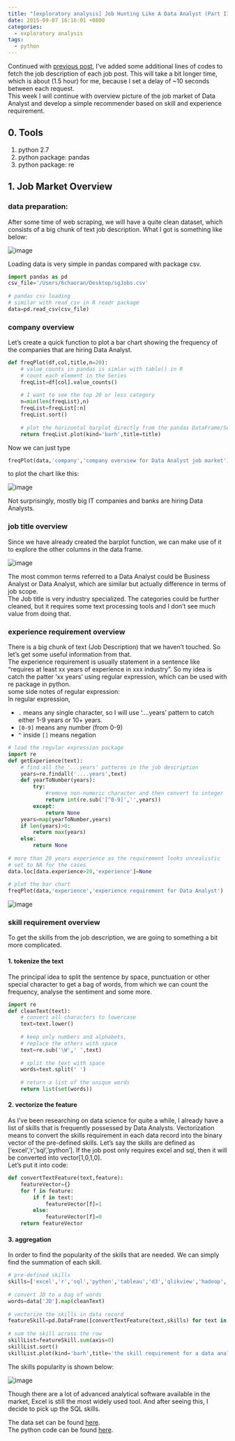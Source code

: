 ```yaml
---
title: "[exploratory analysis] Job Hunting Like A Data Analyst (Part II)"
date: 2015-09-07 16:16:01 +0800
categories: 
  - exploratory analysis
tags: 
  - python
---
```


Continued with [previous post](https://6chaoran.github.io/DataStory/job-hunting-web-scraping/), I’ve added some additional lines of codes to fetch the job description of each job post. This will take a bit longer time, which is about (1.5 hour) for me, because I set a delay of ~10 seconds between each request.   
This week I will continue with overview picture of the job market of Data Analyst and develop a simple recommender based on skill and experience requirement.

## 0. Tools

1. python 2.7
2. python package: pandas
3. python package: re

## 1. Job Market Overview

### data preparation:

After some time of web scraping, we will have a quite clean dataset, which consists of a big chunk of text job description. What I got is something like below:   

![image](https://6chaoran.files.wordpress.com/2015/09/job-description1.jpg?w=700)   

Loading data is very simple in pandas compared with package csv.

```python
import pandas as pd
csv_file='/Users/6chaoran/Desktop/sgJobs.csv'
 
# pandas csv loading
# similar with read_csv in R readr package
data=pd.read_csv(csv_file)
```
### company overview

Let’s create a quick function to plot a bar chart showing the frequency of the companies that are hiring Data Analyst.

```python
def freqPlot(df,col,title,n=20):
    # value_counts in pandas is simlar with table() in R
    # count each element in the Series
    freqList=df[col].value_counts()
 
    # I want to see the top 20 or less category
    n=min(len(freqList),n)
    freqList=freqList[:n]
    freqList.sort()
 
    # plot the horizontal barplot directly from the pandas DataFrame/Series
    return freqList.plot(kind='barh',title=title)
```

Now we can just type

```python
freqPlot(data,'company','company overview for Data Analyst job market')
```

to plot the chart like this:   

![image](https://6chaoran.files.wordpress.com/2015/09/company_barplot.png?w=700)   

Not surprisingly, mostly big IT companies and banks are hiring Data Analysts.

### job title overview

Since we have already created the barplot function, we can make use of it to explore the other columns in the data frame.   

![image](https://6chaoran.files.wordpress.com/2015/09/job_title.png?w=700)

The most common terms referred to a Data Analyst could be Business Analyst or Data Analyst, which are similar but actually difference in terms of job scope.   
The Job title is very industry specialized. The categories could be further cleaned, but it requires some text processing tools and I don’t see much value from doing that.

### experience requirement overview

There is a big chunk of text (Job Description) that we haven’t touched. So let’s get some useful information from that.   
The experience requirement is usually statement in a sentence like “requires at least xx years of experience in xxx industry”. So my idea is catch the patter ‘xx years’ using regular expression, which can be used with re package in python.   
some side notes of regular expression:   
In regular expression,   

* `.` means any single character, so I will use ‘….years’ pattern to catch either 1-9 years or 10+ years.
* `[0-9]` means any number (from 0-9)
* `^` inside `[]` means negation

```python
# load the regular expression package
import re
def getExperience(text):
    # find all the '...years' patterns in the job description
    years=re.findall('....years',text)
    def yearToNumber(years):
        try:
            #remove non-numeric character and then convert to integer 
            return int(re.sub('[^0-9]','',years))
        except:
            return None
    years=map(yearToNumber,years)
    if len(years)>0:
        return max(years)
    else:
        return None
 
# more than 20 years experience as the requirement looks unrealistic    
# set to NA for the cases
data.loc[data.experience>20,'experience']=None
 
# plot the bar chart
freqPlot(data,'experience','experience requirement for Data Analyst')
```

![image](https://6chaoran.files.wordpress.com/2015/09/experience.png?w=700)

### skill requirement overview

To get the skills from the job description, we are going to something a bit more complicated.

#### 1. tokenize the text

The principal idea to split the sentence by space, punctuation or other special character to get a bag of words, from which we can count the frequency, analyse the sentiment and some more.   

```python
import re
def cleanText(text):
    # convert all characters to lowercase
    text=text.lower()
 
    # keep only numbers and alphabets, 
    # replace the others with space
    text=re.sub('\W',' ',text)
 
    # split the text with space
    words=text.split(' ')
 
    # return a list of the unique words
    return list(set(words))
```

#### 2. vectorize the feature

As I’ve been researching on data science for quite a while, I already have a list of skills that is frequently possessed by Data Analysts. Vectorization means to convert the skills requirement in each data record into the binary vector of the pre-defined skills. Let’s say the skills are defined as [‘excel’,’r’,’sql’,’python’]. If the job post only requires excel and sql, then it will be converted into vector[1,0,1,0].    
Let’s put it into code:

```python
def convertTextFeature(text,feature):
    featureVector={}
    for f in feature:
        if f in text:
            featureVector[f]=1
        else:
            featureVector[f]=0
    return featureVector
```

#### 3. aggregation

In order to find the popularity of the skills that are needed. We can simply find the summation of each skill.

```python
# pre-defined skills 
skills=['excel','r','sql','python','tableau','d3','qlikview','hadoop','matlab','scala','sas','spss']
 
# convert JD to a bag of words
words=data['JD'].map(cleanText)
 
# vectorize the skills in data record
featureSkill=pd.DataFrame([convertTextFeature(text,skills) for text in words])
 
# sum the skill across the row
skillList=featureSkill.sum(axis=0)
skillList.sort()
skillList.plot(kind='barh',title='the skill requirement for a data analyst')
```

The skills popularity is shown below:   

![image](https://6chaoran.files.wordpress.com/2015/09/skills.png?w=700)   

Though there are a lot of advanced analytical software available in the market, Excel is still the most widely used tool. And after seeing this, I decide to pick up the SQL skills.   
   
The data set can be found [here](https://raw.githubusercontent.com/6chaoran/DataStory/master/JobHuntingLikeADataAnalyst/sgJobs.csv).   
The python code can be found [here](https://github.com/6chaoran/DataStory/blob/master/JobHuntingLikeADataAnalyst/JobMarket.py).   





